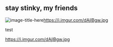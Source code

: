 ## stay stinky, my friends
![image-title-here](https://i.imgur.com/dAjlBgw.jpg)https://i.imgur.com/dAjlBgw.jpg



test

https://i.imgur.com/dAjlBgw.jpg
